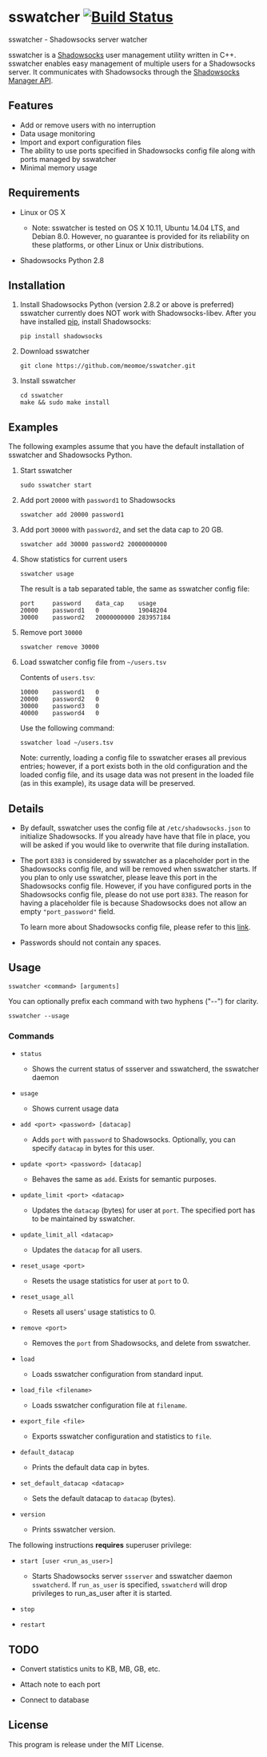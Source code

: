 # sswatcher [![Build Status](https://travis-ci.org/meomoe/sswatcher.svg?branch=master)](https://travis-ci.org/meomoe/sswatcher)

sswatcher - Shadowsocks server watcher

sswatcher is a [Shadowsocks](https://shadowsocks.org/en/index.html) user management utility written in C++. sswatcher enables easy management of multiple users for a Shadowsocks server. It communicates with Shadowsocks through the [Shadowsocks Manager API](https://github.com/shadowsocks/shadowsocks/wiki/Manage-Multiple-Users). 



## Features

- Add or remove users with no interruption
- Data usage monitoring
- Import and export configuration files
- The ability to use ports specified in Shadowsocks config file along with ports managed by sswatcher
- Minimal memory usage


## Requirements

- Linux or OS X
  - Note: sswatcher is tested on OS X 10.11, Ubuntu 14.04 LTS, and Debian 8.0. However, no guarantee is provided for its reliability on these platforms, or other Linux or Unix distributions.

- Shadowsocks Python 2.8


## Installation

1. Install Shadowsocks Python (version 2.8.2 or above is preferred)
   sswatcher currently does NOT work with Shadowsocks-libev. After you have installed [pip](https://pip.pypa.io/en/stable/installing/), install Shadowsocks:

   ```
   pip install shadowsocks
   ```

2. Download sswatcher

   ```
   git clone https://github.com/meomoe/sswatcher.git
   ```

3. Install sswatcher

   ```
   cd sswatcher
   make && sudo make install
   ```


## Examples

The following examples assume that you have the default installation of sswatcher and Shadowsocks Python.

1. Start sswatcher

   ```
   sudo sswatcher start
   ```

2. Add port `20000` with `password1` to Shadowsocks

   ```
   sswatcher add 20000 password1
   ```

3. Add port `30000` with `password2`, and set the data cap to 20 GB.

   ```
   sswatcher add 30000 password2 20000000000
   ```

4. Show statistics for current users

   ```
   sswatcher usage
   ```

   The result is a tab separated table, the same as sswatcher config file:

   ```
   port		password	data_cap	usage
   20000	password1	0			19048204
   30000	password2	20000000000	283957184
   ```

5. Remove port `30000`

   ```
   sswatcher remove 30000
   ```

6. Load sswatcher config file from `~/users.tsv`

   Contents of `users.tsv`:

   ```
   10000	password1	0
   20000	password2	0
   30000	password3	0
   40000	password4	0
   ```

   Use the following command:

   ```
   sswatcher load ~/users.tsv
   ```

   Note: currently, loading a config file to sswatcher erases all previous entries; however, if a port exists both in the old configuration and the loaded config file, and its usage data was not present in the loaded file (as in this example), its usage data will be preserved.

## Details

- By default, sswatcher uses the config file at `/etc/shadowsocks.json` to initialize Shadowsocks. If you already have have that file in place, you will be asked if you would like to overwrite that file during installation.

- The port `8383` is considered by sswatcher as a placeholder port in the Shadowsocks config file, and will be removed when sswatcher starts. If you plan to only use sswatcher, please leave this port in the Shadowsocks config file. However, if you have configured ports in the Shadowsocks config file, please do not use port `8383`. The reason for having a placeholder file is because Shadowsocks does not allow an empty `"port_password"` field.

   To learn more about Shadowsocks config file, please refer to this [link](https://github.com/shadowsocks/shadowsocks/wiki/Configure-Multiple-Users).

- Passwords should not contain any spaces.


## Usage

    sswatcher <command> [arguments]

You can optionally prefix each command with two hyphens ("--") for clarity.

    sswatcher --usage


### Commands

- `status`
  - Shows the current status of ssserver and sswatcherd, the sswatcher daemon

- `usage`
  - Shows current usage data

- `add <port> <password> [datacap]`
  - Adds `port` with `password` to Shadowsocks. Optionally, you can specify `datacap` in bytes for this user.

- `update <port> <password> [datacap]`
  - Behaves the same as `add`. Exists for semantic purposes.

- `update_limit <port> <datacap>`
  - Updates the `datacap` (bytes) for user at `port`. The specified port has to be maintained by sswatcher.

- `update_limit_all <datacap>`
  - Updates the `datacap` for all users.

- `reset_usage <port>`
  - Resets the usage statistics for user at `port` to 0.

- `reset_usage_all`
  - Resets all users' usage statistics to 0.

- `remove <port>`
  - Removes the `port` from Shadowsocks, and delete from sswatcher.

- `load`
  - Loads sswatcher configuration from standard input.

- `load_file <filename>`
  - Loads sswatcher configuration file at `filename`.

- `export_file <file>`
  - Exports sswatcher configuration and statistics to `file`.

- `default_datacap`
  - Prints the default data cap in bytes.

- `set_default_datacap <datacap>`
  - Sets the default datacap to `datacap` (bytes).

- `version`
  - Prints sswatcher version.


The following instructions **requires** superuser privilege:

- `start [user <run_as_user>] `
  - Starts Shadowsocks server `ssserver` and sswatcher daemon `sswatcherd`. If `run_as_user` is specified, `sswatcherd` will drop privileges to run_as_user after it is started.

- `stop`
- `restart`

## TODO

- Convert statistics units to KB, MB, GB, etc.

- Attach note to each port

- Connect to database

## License

This program is release under the MIT License.

